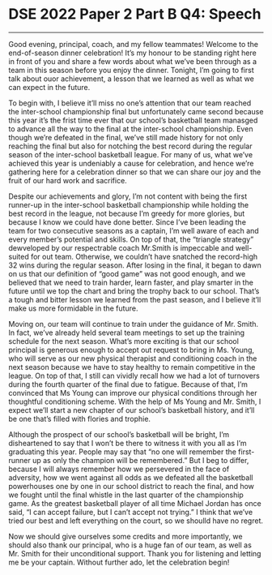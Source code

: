 # DSE 2022 Paper 2 Part B Q4: Speech

---

Good evening, principal, coach, and my fellow teammates! Welcome to the end-of-season dinner celebration! It’s my honour to be standing right here in front of you and share a few words about what we’ve been through as a team in this season before you enjoy the dinner. Tonight, I’m going to first talk about ouor achievement, a lesson that we learned as well as what we can expect in the future.

To begin with, I believe it’ll miss no one’s attention that our team reached the inter-school championship final but unfortunately came second because this year it’s the frist time ever that our school’s basketball team manasged to advance all the way to the final at the inter-school championship. Even though we’re defeated in the final, we’ve still made history for not only reaching the final but also for notching the best record during the regular season of the inter-school basketball league. For many of us, what we’ve achieved this year is undeniably a cause for celebration, and hence we’re gathering here for a celebration dinner so that we can share our joy and the fruit of our hard work and sacrifice.

Despite our achievements and glory, I’m not content with being the first runner-up in the inter-school basketball championship while holding the best record in the league, not because I’m greedy for more glories, but because I know we could have done better. Since I’ve been leading the team for two consecutive seasons as a captain, I’m well aware of each and every member’s potential and skills. On top of that, the “triangle strategy” dewveloped by our respectrable coach Mr.Smith is impeccable and well-suited for out team. Otherwise, we couldn’t have snatched the record-high 32 wins during the regular season. After losing in the final, it began to dawn on us that our definition of “good game” was not good enough, and we believed that we need to train harder, learn faster, and play smarter in the future until we top the chart and bring the trophy back to our school. That’s a tough and bitter lesson we learned from the past season, and I believe it’ll make us more formidable in the future.

Moving on, our team will continue to train under the guidance of Mr. Smith. In fact, we’ve already held several team meetings to set up the training schedule for the next season. What’s more exciting is that our school principal is generous enough to accept out request to bring in Ms. Young, who will serve as our new physical therapist and conditioning coach in the next season because we have to stay healthy to remain competitive in the league. On top of that, I still can vividly recall how we had a lot of turnovers during the fourth quarter of the final due to fatigue. Because of that, I’m convinced that Ms Young can improve our physical conditions through her thoughtful conditioning scheme. With the help of Ms Young and Mr. Smith, I expect we’ll start a new chapter of our school’s basketball history, and it’ll be one that’s filled with flories and trophie.

Although the prospect of our school’s basketball will be bright, I’m disheartened to say that I won’t be there to witness it with you all as I’m graduating this year. People may say that “no one will remember the first-runner up as only the champion will be remembered.” But I beg to differ, because I will always remember how we persevered in the face of adversity, how we went against all odds as we defeated all the basketball powerhouses one by one in our school district to reach the final, and how we fought until the final whistle in the last quarter of the championship game. As the greatest basketball player of all time Michael Jordan has once said, “I can accept failure, but I can’t accept not trying.” I think that we’ve tried our best and left everything on the court, so we shoulld have no regret. 

Now we should give ourselves some credits and more importantly, we should also thank our principal, who is a huge fan of our team, as well as Mr. Smith for their unconditional support. Thank you for listening and letting me be your captain. Without further ado, let the celebration begin!

